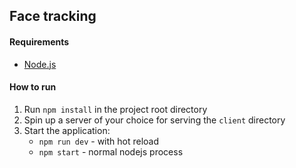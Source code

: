 ## Face tracking

#### Requirements
- [Node.js](https://nodejs.org/)

#### How to run
1. Run `npm install` in the project root directory
2. Spin up a server of your choice for serving the `client` directory
3. Start the application:
	- `npm run dev` - with hot reload
	- `npm start` - normal nodejs process